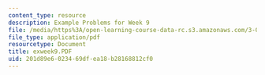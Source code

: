```yaml
---
content_type: resource
description: Example Problems for Week 9
file: /media/https%3A/open-learning-course-data-rc.s3.amazonaws.com/3-00-thermodynamics-of-materials-fall-2002/201d89e6023469dfea18b28168812cf0_exweek9.PDF
file_type: application/pdf
resourcetype: Document
title: exweek9.PDF
uid: 201d89e6-0234-69df-ea18-b28168812cf0
---
```

